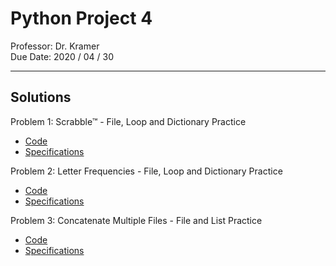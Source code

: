 # Python Project 4

Professor: Dr. Kramer \
Due Date: 2020 / 04 / 30

---

## Solutions

Problem 1: Scrabble™ - File, Loop and Dictionary Practice

- [Code](problem_one/badrchoubai_02_04__01.py)
- [Specifications](problem_one/problem_one.specs.md)

Problem 2: Letter Frequencies - File, Loop and Dictionary Practice

- [Code](problem_two/badrchoubai_02_04__02.py)
- [Specifications](problem_two/problem_two.specs.md)

Problem 3: Concatenate Multiple Files - File and List Practice

- [Code](problem_three/badrchoubai_02_04__03.py)
- [Specifications](problem_three/problem_three.specs.md)
